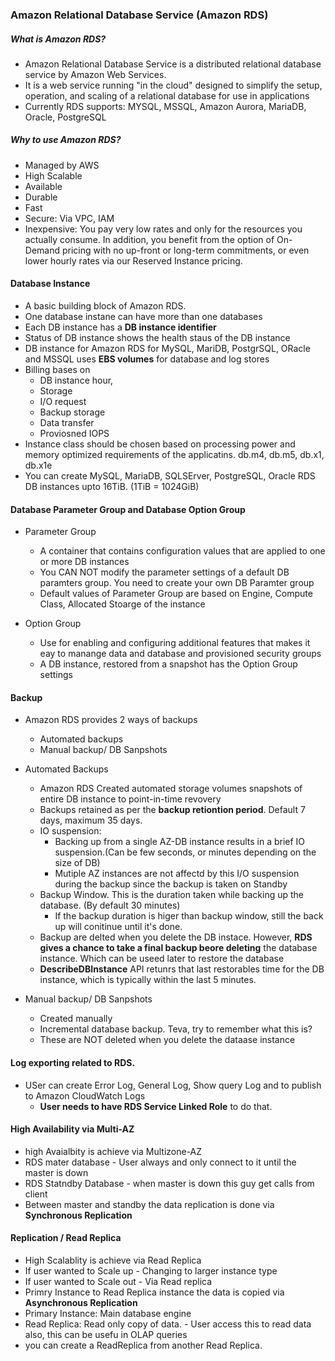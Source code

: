 ### Amazon Relational Database Service (Amazon RDS)

##### What is Amazon RDS?
- Amazon Relational Database Service is a distributed relational database service by Amazon Web Services. 
- It is a web service running "in the cloud" designed to simplify the setup, operation, and scaling of a relational database for use 
  in applications
- Currently RDS supports: MYSQL, MSSQL, Amazon Aurora, MariaDB, Oracle, PostgreSQL

##### Why to use Amazon RDS? 
- Managed by AWS 
- High Scalable 
- Available
- Durable 
- Fast
- Secure: Via VPC, IAM
- Inexpensive: You pay very low rates and only for the resources you actually consume. In addition, you benefit from the option of On-Demand pricing with no up-front or long-term commitments, 
                or even lower hourly rates via our Reserved Instance pricing.

#### Database Instance
 - A basic building block of Amazon RDS.
 - One database instane can have more than one databases
 - Each DB instance has a **DB instance identifier**
 - Status of DB instance shows the health staus of the DB instance 
 - DB instance for Amazon RDS for MySQL, MariDB, PostgrSQL, ORacle and MSSQL uses **EBS volumes** for database and log stores 
 - Billing bases on
    - DB instance hour, 
    - Storage
    - I/O request
    - Backup storage
    - Data transfer
    - Proviosned IOPS
 - Instance class should be chosen based on processing power and memory optimized requirements of the applicatins. db.m4, db.m5, db.x1,    db.x1e
 - You can create MySQL, MariaDB, SQLSErver, PostgreSQL, Oracle RDS DB instances upto 16TiB. (1TiB = 1024GiB)
 
 #### Database Parameter Group and Database Option Group
 - Parameter Group
    - A container that contains configuration values that are applied to one or more DB instances
    - You CAN NOT modify the parameter settings of a default DB paramters group. You need to create your own DB Paramter group
    - Default values of Parameter Group are based on Engine, Compute Class, Allocated Stoarge of the instance
    
 - Option Group
   - Use for enabling and configuring additional features that makes it eay to manange data and database and provisioned security groups 
   - A DB instance, restored from a snapshot has the Option Group settings 
  
  
 #### Backup
- Amazon RDS provides 2 ways of backups
  - Automated backups
  - Manual backup/ DB Sanpshots
- Automated Backups
     - Amazon RDS Created automated storage volumes snapshots of entire DB instance to point-in-time revovery 
     - Backups retained as per the **backup retiontion period**. Default 7 days, maximum 35 days.
     - IO suspension:
        - Backing up from a single AZ-DB instance results in a brief IO suspension.(Can be few seconds, or minutes depending on the size          of DB)
        - Mutiple AZ instances are not affectd by this I/O suspension during the backup since the backup is taken on Standby
     - Backup Window. This is the duration taken while backing up the database. (By default 30 minutes)
        - If the backup duration is higer than backup window, still the back up will conitinue until it's done.
     - Backup are delted when you delete the DB instace. However, **RDS gives a chance to take a final backup beore deleting** the database      instance. Which can be useed later to restore the database 
     - **DescribeDBInstance** API retunrs that last restorables time for the DB instance, which is typically within the last 5 minutes. 
   
 - Manual backup/ DB Sanpshots 
    - Created manually
    - Incremental database backup. Teva, try to remember what this is?
    - These are NOT deleted when you delete the dataase instance
    
 #### Log exporting related to RDS. 
  - USer can create Error Log, General Log, Show query Log and to publish to Amazon CloudWatch Logs
      - **User needs to have RDS Service Linked Role** to do that.
   
 #### High Availability via Multi-AZ
  - high Avaialbity is achieve via Multizone-AZ  
  - RDS mater database - User always and only connect to it until the master is down
  - RDS Statndby Database - when master is down this guy get calls from client
  - Between master and standby the data replication is done via **Synchronous Replication**
  
  #### Replication / Read Replica
   - High Scalablity is achieve via Read Replica
   - If user wanted to Scale up - Changing to larger instance type
   - If user wanted to Scale out - Via Read replica 
   - Primry Instance to Read Replica instance the data is copied via **Asynchronous Replication**
   - Primary Instance: Main database engine 
   - Read Replica: Read only copy of data. - User access this to read data also, this can be usefu in OLAP queries
   - you can create a ReadReplica from another Read Replica.
     
